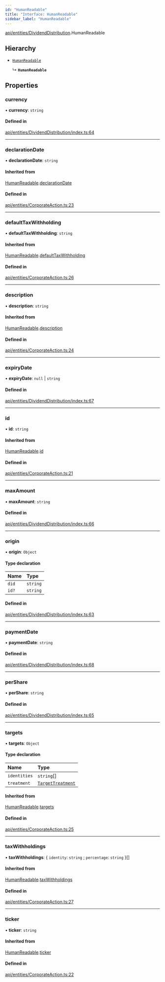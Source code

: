 ```yaml
---
id: "HumanReadable"
title: "Interface: HumanReadable"
sidebar_label: "HumanReadable"
---
```


[api/entities/DividendDistribution](../../../../../modules/API/Entities/DividendDistribution/DividendDistribution.md).HumanReadable

## Hierarchy

- [`HumanReadable`](../../CorporateAction/HumanReadable/HumanReadable.md)

  ↳ **`HumanReadable`**

## Properties

### currency

• **currency**: `string`

#### Defined in

[api/entities/DividendDistribution/index.ts:64](https://github.com/PolymeshAssociation/polymesh-sdk/blob/fedc4714f/src/api/entities/DividendDistribution/index.ts#L64)

___

### declarationDate

• **declarationDate**: `string`

#### Inherited from

[HumanReadable](../../CorporateAction/HumanReadable/HumanReadable.md).[declarationDate](../../CorporateAction/HumanReadable/HumanReadable.md#declarationdate)

#### Defined in

[api/entities/CorporateAction.ts:23](https://github.com/PolymeshAssociation/polymesh-sdk/blob/fedc4714f/src/api/entities/CorporateAction.ts#L23)

___

### defaultTaxWithholding

• **defaultTaxWithholding**: `string`

#### Inherited from

[HumanReadable](../../CorporateAction/HumanReadable/HumanReadable.md).[defaultTaxWithholding](../../CorporateAction/HumanReadable/HumanReadable.md#defaulttaxwithholding)

#### Defined in

[api/entities/CorporateAction.ts:26](https://github.com/PolymeshAssociation/polymesh-sdk/blob/fedc4714f/src/api/entities/CorporateAction.ts#L26)

___

### description

• **description**: `string`

#### Inherited from

[HumanReadable](../../CorporateAction/HumanReadable/HumanReadable.md).[description](../../CorporateAction/HumanReadable/HumanReadable.md#description)

#### Defined in

[api/entities/CorporateAction.ts:24](https://github.com/PolymeshAssociation/polymesh-sdk/blob/fedc4714f/src/api/entities/CorporateAction.ts#L24)

___

### expiryDate

• **expiryDate**: ``null`` \| `string`

#### Defined in

[api/entities/DividendDistribution/index.ts:67](https://github.com/PolymeshAssociation/polymesh-sdk/blob/fedc4714f/src/api/entities/DividendDistribution/index.ts#L67)

___

### id

• **id**: `string`

#### Inherited from

[HumanReadable](../../CorporateAction/HumanReadable/HumanReadable.md).[id](../../CorporateAction/HumanReadable/HumanReadable.md#id)

#### Defined in

[api/entities/CorporateAction.ts:21](https://github.com/PolymeshAssociation/polymesh-sdk/blob/fedc4714f/src/api/entities/CorporateAction.ts#L21)

___

### maxAmount

• **maxAmount**: `string`

#### Defined in

[api/entities/DividendDistribution/index.ts:66](https://github.com/PolymeshAssociation/polymesh-sdk/blob/fedc4714f/src/api/entities/DividendDistribution/index.ts#L66)

___

### origin

• **origin**: `Object`

#### Type declaration

| Name | Type |
| :------ | :------ |
| `did` | `string` |
| `id?` | `string` |

#### Defined in

[api/entities/DividendDistribution/index.ts:63](https://github.com/PolymeshAssociation/polymesh-sdk/blob/fedc4714f/src/api/entities/DividendDistribution/index.ts#L63)

___

### paymentDate

• **paymentDate**: `string`

#### Defined in

[api/entities/DividendDistribution/index.ts:68](https://github.com/PolymeshAssociation/polymesh-sdk/blob/fedc4714f/src/api/entities/DividendDistribution/index.ts#L68)

___

### perShare

• **perShare**: `string`

#### Defined in

[api/entities/DividendDistribution/index.ts:65](https://github.com/PolymeshAssociation/polymesh-sdk/blob/fedc4714f/src/api/entities/DividendDistribution/index.ts#L65)

___

### targets

• **targets**: `Object`

#### Type declaration

| Name | Type |
| :------ | :------ |
| `identities` | `string`[] |
| `treatment` | [`TargetTreatment`](../../../../../enums/API/Entities/CorporateActionBase/Types/TargetTreatment/TargetTreatment.md) |

#### Inherited from

[HumanReadable](../../CorporateAction/HumanReadable/HumanReadable.md).[targets](../../CorporateAction/HumanReadable/HumanReadable.md#targets)

#### Defined in

[api/entities/CorporateAction.ts:25](https://github.com/PolymeshAssociation/polymesh-sdk/blob/fedc4714f/src/api/entities/CorporateAction.ts#L25)

___

### taxWithholdings

• **taxWithholdings**: \{ `identity`: `string` ; `percentage`: `string`  }[]

#### Inherited from

[HumanReadable](../../CorporateAction/HumanReadable/HumanReadable.md).[taxWithholdings](../../CorporateAction/HumanReadable/HumanReadable.md#taxwithholdings)

#### Defined in

[api/entities/CorporateAction.ts:27](https://github.com/PolymeshAssociation/polymesh-sdk/blob/fedc4714f/src/api/entities/CorporateAction.ts#L27)

___

### ticker

• **ticker**: `string`

#### Inherited from

[HumanReadable](../../CorporateAction/HumanReadable/HumanReadable.md).[ticker](../../CorporateAction/HumanReadable/HumanReadable.md#ticker)

#### Defined in

[api/entities/CorporateAction.ts:22](https://github.com/PolymeshAssociation/polymesh-sdk/blob/fedc4714f/src/api/entities/CorporateAction.ts#L22)

